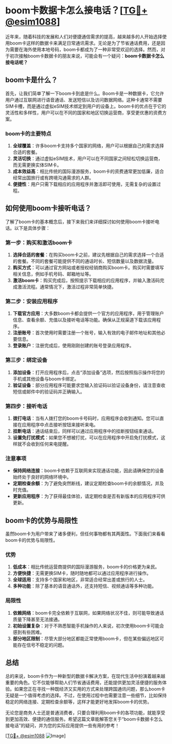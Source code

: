# boom卡数据卡怎么接电话？[[TG💪+ @esim1088](https://t.me/s/esim1088)]

近年来，随着科技的发展和人们对便捷通信需求的提高，越来越多的人开始选择使用boom卡这样的数据卡来满足日常通讯需求。无论是为了节省通话费用，还是因为需要在海外使用本地号码，boom卡都成为了一种非常受欢迎的选择。然而，对于初次接触boom卡数据卡的朋友来说，可能会有一个疑问：**boom卡数据卡怎么接电话呢？**

## boom卡是什么？

首先，让我们简单了解一下boom卡到底是什么。Boom卡是一种数据卡，它允许用户通过互联网进行语音通话、发送短信以及访问数据网络。这种卡通常不需要SIM卡槽，而是通过虚拟eSIM技术绑定到用户的设备上。boom卡的优点在于它的灵活性和多样性，用户可以在不同的国家和地区切换运营商，享受更优惠的资费方案。

### boom卡的主要特点

1. **全球覆盖**：许多boom卡支持多个国家的网络，用户可以根据自己的需求选择合适的套餐。
2. **灵活切换**：通过虚拟eSIM技术，用户可以在不同国家之间轻松切换运营商，而无需更换实体SIM卡。
3. **成本效益高**：相比传统的国际漫游服务，boom卡的资费通常更加低廉，适合经常出国旅行或有跨境沟通需求的人群。
4. **便捷性**：用户只需下载相应的应用程序并激活即可使用，无需复杂的设置过程。

## 如何使用boom卡接听电话？

了解了boom卡的基本概念后，接下来我们来详细探讨如何使用boom卡接听电话。以下是具体步骤：

### 第一步：购买和激活boom卡

1. **选择合适的套餐**：在购买boom卡之前，建议先根据自己的需求选择一个合适的套餐。不同的套餐可能提供不同的通话时长、短信数量以及数据流量。
2. **购买方式**：可以通过官方网站或者授权经销商购买boom卡。购买时需要填写相关信息，例如手机号码、邮箱地址等。
3. **激活boom卡**：购买完成后，按照提示下载相应的应用程序，并输入激活码完成激活流程。通常情况下，激活过程非常简单快捷。

### 第二步：安装应用程序

1. **下载官方应用**：大多数boom卡都会提供一个官方的应用程序，用于管理账户信息、查看余额、充值以及接听电话等功能。确保从正规渠道下载该应用程序。
2. **注册账号**：首次使用时需要注册一个账号，输入有效的电子邮件地址和其他必要信息。
3. **登录账户**：注册完成后，使用刚刚创建的账号登录应用程序。

### 第三步：绑定设备

1. **添加设备**：打开应用程序后，点击“添加设备”选项，然后按照指示操作将您的手机或其他设备与boom卡绑定。
2. **验证设备**：部分应用程序可能要求您输入验证码以验证设备身份，请注意查收短信或邮件中的验证码并正确输入。

### 第四步：接听电话

1. **拨打电话**：当有人拨打您的boom卡号码时，应用程序会收到通知。您可以直接在应用程序中点击接听按钮来接听来电。
2. **挂断电话**：通话结束后，同样可以通过应用程序中的挂断按钮结束通话。
3. **设置免打扰模式**：如果您不想被打扰，可以在应用程序中开启免打扰模式，这样就不会收到任何来电提醒。

### 注意事项

- **保持网络连接**：boom卡依赖于互联网来实现通话功能，因此请确保您的设备始终处于良好的网络环境中。
- **定期检查余额**：为了避免突然断线，建议定期检查boom卡的余额情况，并及时充值。
- **更新应用程序**：为了获得最佳体验，请定期检查是否有新版本的应用程序可供更新。

## boom卡的优势与局限性

虽然boom卡为用户带来了诸多便利，但任何事物都有其两面性。下面我们来看看boom卡的优势与局限性。

### 优势

1. **低成本**：相比传统运营商提供的国际漫游服务，boom卡的价格更为亲民。
2. **方便快捷**：无需更换SIM卡，随时随地都可以通过应用程序进行操作。
3. **全球适用**：支持多个国家和地区，非常适合经常出差或旅行的人士。
4. **多种功能**：除了基本的语音通话外，还支持短信、视频通话等多种功能。

### 局限性

1. **依赖网络**：boom卡完全依赖于互联网，如果网络状况不佳，则可能导致通话质量下降甚至无法接通。
2. **初始设置复杂**：对于不熟悉智能手机操作的人来说，初次使用boom卡可能会感到有些困难。
3. **部分地区限制**：尽管大部分地区都能正常使用boom卡，但在某些偏远地区可能存在信号不稳定的问题。

## 总结

总的来说，boom卡作为一种新型的数据卡解决方案，在现代生活中扮演着越来越重要的角色。它不仅能够帮助人们节省通话费用，还能提供更加灵活便捷的服务体验。如果您正在寻找一种既经济又实用的方式来处理跨国通讯问题，那么boom卡无疑是一个值得考虑的选择。不过，在使用过程中也需要注意一些细节，比如保持稳定的网络连接、定期检查余额等，这样才能更好地发挥boom卡的优势。

无论您是商务人士还是普通消费者，只要合理利用boom卡的各项功能，就能享受到更加高效、便捷的通信服务。希望这篇文章能解答您关于“boom卡数据卡怎么接电话”的疑问，并为您的实际应用提供一些有用的参考！

[[TG💪+ @esim1088](https://t.me/s/esim1088) ![Image](https://i.postimg.cc/4NQfJmqS/Snipaste-2025-05-13-00-14-12.png)]